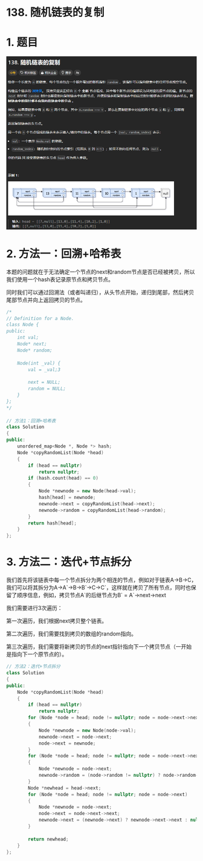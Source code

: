 # 138. 随机链表的复制

# 1. 题目

![](image/image_GqOYeHH_FS.png)

# 2. 方法一：回溯+哈希表

本题的问题就在于无法确定一个节点的next和random节点是否已经被拷贝，所以我们使用一个hash表记录原节点和拷贝节点。

同时我们可以通过回溯法（或者叫递归），从头节点开始，递归到尾部，然后拷贝尾部节点并向上返回拷贝的节点。

```c++
/*
// Definition for a Node.
class Node {
public:
    int val;
    Node* next;
    Node* random;

    Node(int _val) {
        val = _val;3

        next = NULL;
        random = NULL;
    }
};
*/

// 方法1：回溯+哈希表
class Solution
{
public:
    unordered_map<Node *, Node *> hash;
    Node *copyRandomList(Node *head)
    {
        if (head == nullptr)
            return nullptr;
        if (hash.count(head) == 0)
        {
            Node *newnode = new Node(head->val);
            hash[head] = newnode;
            newnode->next = copyRandomList(head->next);
            newnode->random = copyRandomList(head->random);
        }
        return hash[head];
    }
};
```

# 3. 方法二：迭代+节点拆分

我们首先将该链表中每一个节点拆分为两个相连的节点，例如对于链表A→B→C，我们可以将其拆分为A→A\`→B→B\`→C→C\`，这样就在拷贝了所有节点，同时也保留了顺序信息，例如，拷贝节点A\`的后继节点为B\` = A\`→next→next

我们需要进行3次遍历：

第一次遍历，我们根据next拷贝整个链表。

第二次遍历，我们需要找到拷贝的数组的random指向。

第三次遍历，我们需要将新拷贝的节点的next指针指向下一个拷贝节点（一开始是指向下一个原节点的）。

```c++
// 方法2：迭代+节点拆分
class Solution
{
public:
    Node *copyRandomList(Node *head)
    {
        if (head == nullptr)
            return nullptr;
        for (Node *node = head; node != nullptr; node = node->next->next)
        {
            Node *newnode = new Node(node->val);
            newnode->next = node->next;
            node->next = newnode;
        }
        for (Node *node = head; node != nullptr; node = node->next->next)
        {
            Node *newnode = node->next;
            newnode->random = (node->random != nullptr) ? node->random->next : nullptr;
        }
        Node *newhead = head->next;
        for (Node *node = head; node != nullptr; node = node->next)
        {
            Node *newnode = node->next;
            node->next = node->next->next;
            newnode->next = (newnode->next) ? newnode->next->next : nullptr;
        }

        return newhead;
    }
};

```

